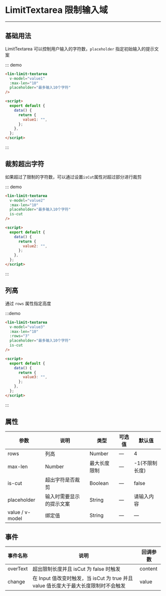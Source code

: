 <script>
export default {
  data() {
    return {
      value1: "",
      value2: "",
      value3: "",
      value4: ""
    };
  }
};
</script>

# LimitTextarea 限制输入域

---

## 基础用法

LimitTextarea 可以控制用户输入的字符数，`placeholder` 指定初始输入的提示文案

<div class="demo-block">
<lin-limit-textarea v-model="value1" :maxLen="10" placeholder="最多输入10个字符"></lin-limit-textarea>
</div>

::: demo

```html
<lin-limit-textarea
  v-model="value1"
  :max-len="10"
  placeholder="最多输入10个字符"
/>

<script>
  export default {
    data() {
      return {
        value1: "",
      };
    },
  };
</script>
```

:::

## 裁剪超出字符

如果超过了限制的字符数，可以通过设置`isCut`属性对超过部分进行裁剪

<div class="demo-block">
<lin-limit-textarea v-model="value2" :max-len="10" placeholder="最多输入10个字符" is-cut></lin-limit-textarea>
</div>

::: demo

```html
<lin-limit-textarea
  v-model="value2"
  :max-len="10"
  placeholder="最多输入10个字符"
  is-cut
/>

<script>
  export default {
    data() {
      return {
        value2: "",
      };
    },
  };
</script>
```

:::

## 列高

通过 `rows` 属性指定高度

<div class="demo-block">
<lin-limit-textarea v-model='value3' :max-len="10" :rows="3" placeholder="最多输入10个字符" is-cut></lin-limit-textarea>
</div>

:::demo

```html
<lin-limit-textarea
  v-model="value3"
  :max-len="10"
  :rows="3"
  placeholder="最多输入10个字符"
  is-cut
/>

<script>
  export default {
    data() {
      return {
        value3: "",
      };
    },
  };
</script>
```

:::

## 属性

| 参数            | 说明                     | 类型         | 可选值 | 默认值         |
| --------------- | ------------------------ | ------------ | ------ | -------------- |
| rows            | 列高                     | Number       | —      | 4              |
| max-len         | Number                   | 最大长度限制 | —      | -1(不限制长度) |
| is-cut          | 超出字符是否裁剪         | Boolean      | —      | false          |
| placeholder     | 输入时需要显示的提示文案 | String       | —      | 请输入内容     |
| value / v-model | 绑定值                   | String       | —      | —              |

## 事件

| 事件名称 | 说明                                                                                | 回调参数 |
| -------- | ----------------------------------------------------------------------------------- | -------- |
| overText | 超出限制长度并且 isCut 为 false 时触发                                              | content  |
| change   | 在 Input 值改变时触发，当 isCut 为 true 并且 value 值长度大于最大长度限制时不会触发 | value    |
